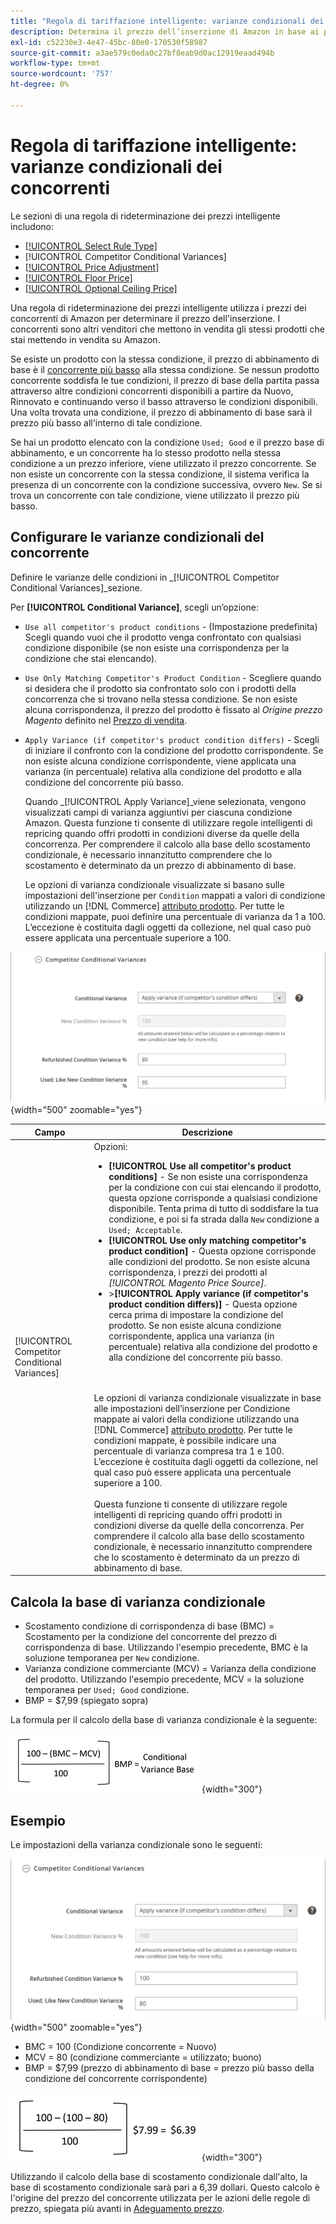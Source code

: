 ```yaml
---
title: "Regola di tariffazione intelligente: varianze condizionali dei concorrenti"
description: Determina il prezzo dell’inserzione di Amazon in base ai prezzi della concorrenza e alle condizioni del prodotto creando una regola di rideterminazione intelligente dei prezzi.
exl-id: c52230e3-4e47-45bc-80e0-170530f58987
source-git-commit: a3ae579c0eda0c27bf8eab9d0ac12919eaad494b
workflow-type: tm+mt
source-wordcount: '757'
ht-degree: 0%

---
```


# Regola di tariffazione intelligente: varianze condizionali dei concorrenti

Le sezioni di una regola di rideterminazione dei prezzi intelligente includono:

- [[!UICONTROL Select Rule Type]](./intelligent-repricing-rules.md)
- [!UICONTROL Competitor Conditional Variances]
- [[!UICONTROL Price Adjustment]](./price-adjustment.md)
- [[!UICONTROL Floor Price]](./floor-price.md)
- [[!UICONTROL Optional Ceiling Price]](./optional-ceiling-price.md)

Una regola di rideterminazione dei prezzi intelligente utilizza i prezzi dei concorrenti di Amazon per determinare il prezzo dell&#39;inserzione. I concorrenti sono altri venditori che mettono in vendita gli stessi prodotti che stai mettendo in vendita su Amazon.

Se esiste un prodotto con la stessa condizione, il prezzo di abbinamento di base è il [concorrente più basso](./lowest-competitor-pricing.md) alla stessa condizione. Se nessun prodotto concorrente soddisfa le tue condizioni, il prezzo di base della partita passa attraverso altre condizioni concorrenti disponibili a partire da Nuovo, Rinnovato e continuando verso il basso attraverso le condizioni disponibili. Una volta trovata una condizione, il prezzo di abbinamento di base sarà il prezzo più basso all&#39;interno di tale condizione.

Se hai un prodotto elencato con la condizione `Used; Good` e il prezzo base di abbinamento, e un concorrente ha lo stesso prodotto nella stessa condizione a un prezzo inferiore, viene utilizzato il prezzo concorrente. Se non esiste un concorrente con la stessa condizione, il sistema verifica la presenza di un concorrente con la condizione successiva, ovvero `New`. Se si trova un concorrente con tale condizione, viene utilizzato il prezzo più basso.

## Configurare le varianze condizionali del concorrente

Definire le varianze delle condizioni in _[!UICONTROL Competitor Conditional Variances]_sezione.

Per **[!UICONTROL Conditional Variance]**, scegli un’opzione:

- `Use all competitor's product conditions` - (Impostazione predefinita) Scegli quando vuoi che il prodotto venga confrontato con qualsiasi condizione disponibile (se non esiste una corrispondenza per la condizione che stai elencando).

- `Use Only Matching Competitor's Product Condition` - Scegliere quando si desidera che il prodotto sia confrontato solo con i prodotti della concorrenza che si trovano nella stessa condizione. Se non esiste alcuna corrispondenza, il prezzo del prodotto è fissato al _Origine prezzo Magento_ definito nel [Prezzo di vendita](./listing-price.md).

- `Apply Variance (if competitor's product condition differs)` - Scegli di iniziare il confronto con la condizione del prodotto corrispondente. Se non esiste alcuna condizione corrispondente, viene applicata una varianza (in percentuale) relativa alla condizione del prodotto e alla condizione del concorrente più basso.

   Quando _[!UICONTROL Apply Variance]_viene selezionata, vengono visualizzati campi di varianza aggiuntivi per ciascuna condizione Amazon. Questa funzione ti consente di utilizzare regole intelligenti di repricing quando offri prodotti in condizioni diverse da quelle della concorrenza. Per comprendere il calcolo alla base dello scostamento condizionale, è necessario innanzitutto comprendere che lo scostamento è determinato da un prezzo di abbinamento di base.

   Le opzioni di varianza condizionale visualizzate si basano sulle impostazioni dell&#39;inserzione per `Condition` mappati a valori di condizione utilizzando un [!DNL Commerce] [attributo prodotto](https://experienceleague.adobe.com/docs/commerce-admin/catalog/product-attributes/product-attributes.html). Per tutte le condizioni mappate, puoi definire una percentuale di varianza da 1 a 100. L’eccezione è costituita dagli oggetti da collezione, nel qual caso può essere applicata una percentuale superiore a 100.

![Regola di rideterminazione prezzi intelligente: varianze condizionali del concorrente](assets/amazon-competitor-cond-variances.png){width="500" zoomable="yes"}

| Campo | Descrizione |
|--- |--- |
| [!UICONTROL Competitor Conditional Variances] | Opzioni: <ul><li>**[!UICONTROL Use all competitor's product conditions]** - Se non esiste una corrispondenza per la condizione con cui stai elencando il prodotto, questa opzione corrisponde a qualsiasi condizione disponibile. Tenta prima di tutto di soddisfare la tua condizione, e poi si fa strada dalla `New` condizione a `Used; Acceptable`.</li><li>**[!UICONTROL Use only matching competitor's product condition]** - Questa opzione corrisponde alle condizioni del prodotto. Se non esiste alcuna corrispondenza, i prezzi dei prodotti al _[!UICONTROL Magento Price Source]_.</li><li>>**[!UICONTROL Apply variance (if competitor's product condition differs)]** - Questa opzione cerca prima di impostare la condizione del prodotto. Se non esiste alcuna condizione corrispondente, applica una varianza (in percentuale) relativa alla condizione del prodotto e alla condizione del concorrente più basso.</li></ul><br><br>Le opzioni di varianza condizionale visualizzate in base alle impostazioni dell’inserzione per Condizione mappate ai valori della condizione utilizzando una [!DNL Commerce] [attributo prodotto](https://experienceleague.adobe.com/docs/commerce-admin/catalog/product-attributes/product-attributes.html). Per tutte le condizioni mappate, è possibile indicare una percentuale di varianza compresa tra 1 e 100. L’eccezione è costituita dagli oggetti da collezione, nel qual caso può essere applicata una percentuale superiore a 100.<br><br>Questa funzione ti consente di utilizzare regole intelligenti di repricing quando offri prodotti in condizioni diverse da quelle della concorrenza. Per comprendere il calcolo alla base dello scostamento condizionale, è necessario innanzitutto comprendere che lo scostamento è determinato da un prezzo di abbinamento di base. |

## Calcola la base di varianza condizionale

- Scostamento condizione di corrispondenza di base (BMC) = Scostamento per la condizione del concorrente del prezzo di corrispondenza di base. Utilizzando l&#39;esempio precedente, BMC è la soluzione temporanea per `New` condizione.
- Varianza condizione commerciante (MCV) = Varianza della condizione del prodotto. Utilizzando l&#39;esempio precedente, MCV = la soluzione temporanea per `Used; Good` condizione.
- BMP = $7,99 (spiegato sopra)

La formula per il calcolo della base di varianza condizionale è la seguente:

![formula di calcolo della base per la varianza condizionale](assets/amazon-cond-variance-calc-1.png){width="300"}

## Esempio

Le impostazioni della varianza condizionale sono le seguenti:

![esempio di impostazioni di varianza condizionale](assets/amazon-cond-variances.png){width="500" zoomable="yes"}

- BMC = 100 (Condizione concorrente = Nuovo)
- MCV = 80 (condizione commerciante = utilizzato; buono)
- BMP = $7,99 (prezzo di abbinamento di base = prezzo più basso della condizione del concorrente corrispondente)

![esempio di calcolo base della varianza condizionale](assets/amazon-cond-variance-calc-2.png){width="300"}

Utilizzando il calcolo della base di scostamento condizionale dall&#39;alto, la base di scostamento condizionale sarà pari a 6,39 dollari. Questo calcolo è l&#39;origine del prezzo del concorrente utilizzata per le azioni delle regole di prezzo, spiegata più avanti in [Adeguamento prezzo](./price-adjustment.md).
